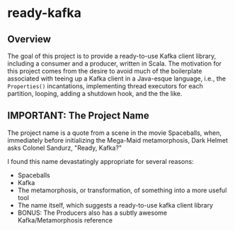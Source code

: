 # ready-kafka
## Overview
The goal of this project is to provide a ready-to-use Kafka client library, including a consumer and a producer,
written in Scala. The motivation for this project comes from the desire to avoid much of the boilerplate
associated with teeing up a Kafka client in a Java-esque language, i.e., the `Properties()` incantations,
implementing thread executors for each partition, looping, adding a shutdown hook, and the the like.

## IMPORTANT: The Project Name
The project name is a quote from a scene in the movie Spaceballs, when, immediately before
initializing the Mega-Maid metamorphosis, Dark Helmet asks Colonel Sandurz, "Ready, Kafka?"

I found this name devastatingly appropriate for several reasons:
 - Spaceballs
 - Kafka
 - The metamorphosis, or transformation, of something into a more useful tool
 - The name itself, which suggests a ready-to-use kafka client library
 - BONUS: The Producers also has a subtly awesome Kafka/Metamorphosis reference